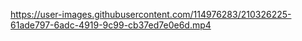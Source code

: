 

https://user-images.githubusercontent.com/114976283/210326225-61ade797-6adc-4919-9c99-cb37ed7e0e6d.mp4

